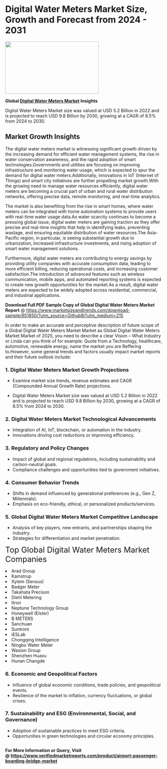 <H1>Digital Water Meters Market Size, Growth and Forecast from 2024 - 2031</H1><img class="aligncenter size-medium wp-image-584254" src="https://thirdeyenews.in/wp-content/uploads/2024/09/Global-Market-Research-300x168.jpeg" alt="" width="300" height="168" /><p><strong>Global&nbsp;<a href="https://www.marketsizeandtrends.com/download-sample/651850/?utm_source=Github8j?utm_medium=215">Digital Water Meters Market</a> Insights</strong></p><p>Digital Water Meters Market size was valued at USD 5.2 Billion in 2022 and is projected to reach USD 9.8 Billion by 2030, growing at a CAGR of 8.5% from 2024 to 2030.</p><p><h2>Market Growth Insights</h2> <p>The digital water meters market is witnessing significant growth driven by the increasing demand for efficient water management systems, the rise in water conservation awareness, and the rapid adoption of smart technologies.Governments and utilities are focusing on improving infrastructure and monitoring water usage, which is expected to spur the demand for digital water meters.Additionally, innovations in IoT (Internet of Things) and smart city initiatives are further propelling market growth.With the growing need to manage water resources efficiently, digital water meters are becoming a crucial part of urban and rural water distribution networks, offering precise data, remote monitoring, and real-time analytics.</p> <p>The market is also benefiting from the rise in smart homes, where water meters can be integrated with home automation systems to provide users with real-time water usage data.As water scarcity continues to become a pressing global issue, digital water meters are gaining traction as they offer precise and real-time insights that help in identifying leaks, preventing wastage, and ensuring equitable distribution of water resources.The Asia-Pacific region, in particular, is seeing substantial growth due to urbanization, increased infrastructure investments, and rising adoption of smart water management solutions.</p> <p>Furthermore, digital water meters are contributing to energy savings by providing utility companies with accurate consumption data, leading to more efficient billing, reducing operational costs, and increasing customer satisfaction.The introduction of advanced features such as wireless communication, mobile apps, and automated reporting systems is expected to create new growth opportunities for the market.As a result, digital water meters are expected to be widely adopted across residential, commercial, and industrial applications.</p> <p><span class=""><strong>Download Full PDF Sample Copy of Global Digital Water Meters Market Report</strong> @ <a href="https://www.marketsizeandtrends.com/download-sample/651850/?utm_source=Github8j?utm_medium=215" target="_blank">https://www.marketsizeandtrends.com/download-sample/651850/?utm_source=Github8j?utm_medium=215</a></span></p><p>In order to make an accurate and perceptive description of future scope of a Global&nbsp;Digital Water Meters Market Market as Global&nbsp;Digital Water Meters Market Market of 2025, you need to describe a clear Vision &ndash; What Industry or Linda can you think of for example: Quote from a Technology, healthcare, automotive, renewable energy, name the market you are Reffering to.However, some general trends and factors usually impact market reports and their future outlook include:</p><h3>1.&nbsp;<strong>Digital Water Meters Market Growth Projections</strong></h3><ul><li>Examine market size trends, revenue estimates and CAGR (Compounded Annual Growth Rate) projections.</li><li><p>Digital Water Meters Market size was valued at USD 5.2 Billion in 2022 and is projected to reach USD 9.8 Billion by 2030, growing at a CAGR of 8.5% from 2024 to 2030.</p></li></ul><h3>2.&nbsp;<strong>Digital Water Meters Market Technological Advancements</strong></h3><ul><li>Integration of AI, IoT, blockchain, or automation in the industry.</li><li>Innovations driving cost reductions or improving efficiency.</li></ul><h3>3.&nbsp;<strong>Regulatory and Policy Changes</strong></h3><ul><li>Impact of global and regional regulations, including sustainability and carbon-neutral goals.</li><li>Compliance challenges and opportunities tied to government initiatives.</li></ul><h3>4.&nbsp;<strong>Consumer Behavior Trends</strong></h3><ul><li>Shifts in demand influenced by generational preferences (e.g., Gen Z, Millennials).</li><li>Emphasis on eco-friendly, ethical, or personalized products/services.</li></ul><h3>5.&nbsp;<strong>Global Digital Water Meters Market Competitive Landscape</strong></h3><ul><li>Analysis of key players, new entrants, and partnerships shaping the industry.</li><li>Strategies for differentiation and market penetration.</li></ul><p data-pm-slice="1 1 []"><span style="color: inherit; font-family: inherit; font-size: 25px;">Top Global Digital Water Meters Market Companies</span></p><div class="" data-test-id=""><p><li>Arad Group</li><li> Kamstrup</li><li> Xylem (Sensus)</li><li> Badger Meter</li><li> Takahata Precison</li><li> Diehl Metering</li><li> Itron</li><li> Neptune Technology Group</li><li> Honeywell (Elster)</li><li> B METERS</li><li> Sanchuan</li><li> Suntront</li><li> iESLab</li><li> Chongqing Intelligence</li><li> Ningbo Water Meter</li><li> Wasion Group</li><li> Shenzhen Huaxu</li><li> Hunan Changde</li></p></div><h3>6.&nbsp;<strong>Economic and Geopolitical Factors</strong></h3><ul><li>Influence of global economic conditions, trade policies, and geopolitical events.</li><li>Resilience of the market to inflation, currency fluctuations, or global crises.</li></ul><h3>7.&nbsp;<strong>Sustainability and ESG (Environmental, Social, and Governance)</strong></h3><ul><li>Adoption of sustainable practices to meet ESG criteria.</li><li>Opportunities in green technologies and circular economy principles.</li></ul><h2><strong style="font-size: 14px;">For More Information or Query, Visit @&nbsp;</strong><a style="background-color: #ffffff; font-size: 14px;" href="https://www.marketsizeandtrends.com/report/digital-water-meters-market/" target="_blank">https://www.verifiedmarketreports.com/product/airport-passenger-boarding-bridge-market</a></h2>